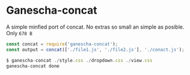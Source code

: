 # Ganescha-concat
A simple minfied port of concat. 
No extras so small an simple as posible.
Only `678 B`

```javascript
const concat = require('ganescha-concat');
const output = concat(['./file1.js', './file2.js'], './conact.js');
```

```javascript
$ ganescha-concat ./style.css ./dropdown.css ./view.css
ganescha-concat done
```
